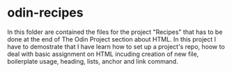 # odin-recipes

In this folder are contained the files for the project "Recipes" that has to be done at the end of The Odin Project section about HTML.
In this project I have to demostrate that I have learn how to set up a project's repo, hoow to deal with basic assignment on HTML incuding creation of new file, boilerplate usage, heading, lists, anchor and link command.
